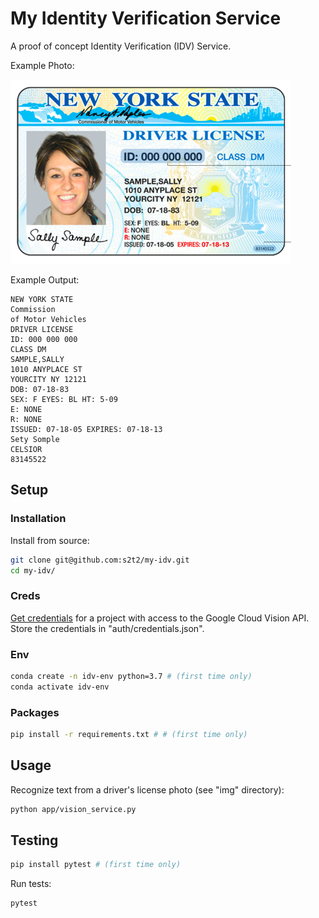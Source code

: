 # My Identity Verification Service

A proof of concept Identity Verification (IDV) Service.


Example Photo:

![](img/sally.png)

Example Output:

    NEW YORK STATE
    Commission
    of Motor Vehicles
    DRIVER LICENSE
    ID: 000 000 000
    CLASS DM
    SAMPLE,SALLY
    1010 ANYPLACE ST
    YOURCITY NY 12121
    DOB: 07-18-83
    SEX: F EYES: BL HT: 5-09
    E: NONE
    R: NONE
    ISSUED: 07-18-05 EXPIRES: 07-18-13
    Sety Somple
    CELSIOR
    83145522

## Setup

### Installation

Install from source:

```sh
git clone git@github.com:s2t2/my-idv.git
cd my-idv/
```

### Creds

[Get credentials](https://console.cloud.google.com/apis/credentials) for a project with access to the Google Cloud Vision API. Store the credentials in "auth/credentials.json".

### Env

```sh
conda create -n idv-env python=3.7 # (first time only)
conda activate idv-env
```

### Packages

```sh
pip install -r requirements.txt # # (first time only)
```

## Usage

Recognize text from a driver's license photo (see "img" directory):

```sh
python app/vision_service.py
```

## Testing

```sh
pip install pytest # (first time only)
```

Run tests:

```sh
pytest
```
